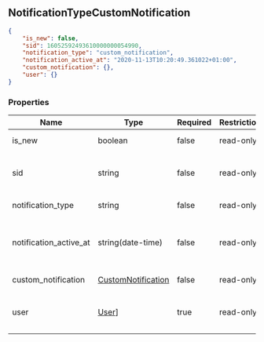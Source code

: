 <h2 id="tocS_NotificationTypeCustomNotification">NotificationTypeCustomNotification</h2>
<!-- backwards compatibility -->
<a id="schemanotificationtypecustomnotification"></a>
<a id="schema_NotificationTypeCustomNotification"></a>
<a id="tocSnotificationtypecustomnotification"></a>
<a id="tocsnotificationtypecustomnotification"></a>

```json
{
    "is_new": false,
    "sid": 16052592493610000000054990,
    "notification_type": "custom_notification",
    "notification_active_at": "2020-11-13T10:20:49.361022+01:00",
    "custom_notification": {},
    "user": {}
}
```

### Properties

|Name|Type|Required|Restrictions|Description|
|---|---|---|---|---|
|is_new|boolean|false|read-only|Notification not yet read|
|sid|string|false|read-only|Serialization id of the notification block|
|notification_type|string|false|read-only|Type "mention"|
|notification_active_at|string(date-time)|false|read-only|Time when the notification was generated|
|custom_notification|[CustomNotification](#schemacustomnotification)|false|read-only|Custom notification|
|user|[User](#schemauser)]|true|read-only|User generate the custom notification|

